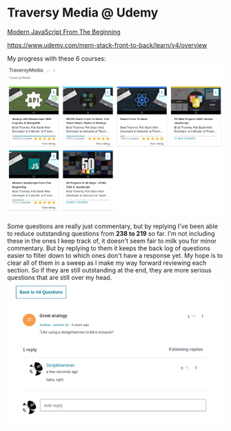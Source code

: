 # Traversy Media @ Udemy

[Modern JavaScript From The Beginning](https://www.udemy.com/course/modern-javascript-from-the-beginning/ 'Modern JavaScript From The Beginning')

https://www.udemy.com/mern-stack-front-to-back/learn/v4/overview

My progress with these 6 courses:
![my progress with these courses][progress]

[progress]: my_progress.png "where I'm at with these 6 courses"

Some questions are really just commentary, but by replying I've been able to reduce outstanding questions from **238 to 219** so far. I'm not including these in the ones I keep track of, it doesn't seem fair to milk you for minor commentary. But by replying to them it keeps the back log of questions easier to filter down to which ones don't have a response yet. My hope is to clear all of them in a sweep as I make my way forward reviewing each section. So if they are still outstanding at the end, they are more serious questions that are still over my head.
![Some questions are really just commentary][mosqhammer]

[mosqhammer]: MosqitoHammer.png 'Some questions are really just commentary'
